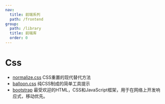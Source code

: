 ```yaml
---
nav:
  title: 前端系列
  path: /frontend
group:
  path: /library
  title: 前端库
  order: 0
---
```


# Css

- [normalize.css](#normalize) CSS重置的现代替代方法
- [balloon.css](#balloon) 纯CSS制成的简单工具提示
- [bootstrap](#bootstrap) 最受欢迎的HTML，CSS和JavaScript框架，用于在网络上开发响应式，移动优先。
